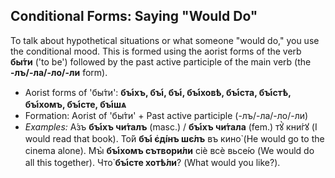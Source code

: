 ## Conditional Forms: Saying "Would Do"

To talk about hypothetical situations or what someone "would do," you use the conditional mood. This is formed using the aorist forms of the verb __бы́ти__ ('to be') followed by the past active participle of the main verb (the __-лъ/-ла/-ло/-ли__ form).

*   Aorist forms of 'бы́ти': __бꙑ́хъ, бꙑ́, бꙑ́, бꙑ́ховѣ, бꙑ́ста, бꙑ́стѣ, бꙑ́хомъ, бꙑ́сте, бꙑ́шѧ__
*   Formation: Aorist of 'бы́ти' + Past active participle (-лъ/-ла/-ло/-ли)
*   _Examples:_ А́зъ __бꙑ́хъ чи́талъ__ (masc.) / __бꙑ́хъ чи́тала__ (fem.) тꙋ̀ кни́гꙋ (I would read that book). То́й __бꙑ́ є҆ді́нъ шє́лъ__ въ кино̀ (He would go to the cinema alone). Мꙑ̀ __бꙑ́хомъ сътвори́ли__ сіѐ всѐ вьсе́ю (We would do all this together). Что̀ __бꙑ́сте хотѣ́ли__? (What would you like?).